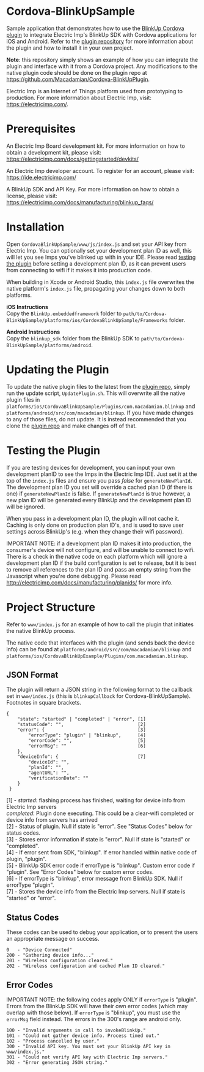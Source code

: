 Cordova-BlinkUpSample
===========
Sample application that demonstrates how to use the [BlinkUp Cordova plugin](https://github.com/Macadamian/Cordova-BlinkUpPlugin) to integrate Electric Imp's BlinkUp SDK with Cordova applications for iOS and Android. Refer to the [plugin repository](https://github.com/Macadamian/Cordova-BlinkUpPlugin) for more information about the plugin and how to install it in your own project.

**Note**: this repository simply shows an example of how you can integrate the plugin and interface with it from a Cordova project. Any modifications to the native plugin code should be done on the plugin repo at https://github.com/Macadamian/Cordova-BlinkUpPlugin.

Electric Imp is an Internet of Things platform used from prototyping to production. For more information about Electric Imp, visit: https://electricimp.com/. 

Prerequisites
===========
An Electric Imp Board development kit. For more information on how to obtain a development kit, please visit: https://electricimp.com/docs/gettingstarted/devkits/ 

An Electric Imp developer account. To register for an account, please visit: https://ide.electricimp.com/

A BlinkUp SDK and API Key. For more information on how to obtain a license, please visit: https://electricimp.com/docs/manufacturing/blinkup_faqs/

Installation
===========
Open `CordovaBlinkUpSample/www/js/index.js` and set your API key from Electric Imp. You can optionally set your development plan ID as well, this will let you see Imps you've blinked up with in your IDE. Please read [testing the plugin](#testing-the-plugin) before setting a development plan ID, as it can prevent users from connecting to wifi if it makes it into production code.

When building in Xcode or Android Studio, this `index.js` file overwrites the native platform's `index.js` file, propagating your changes down to both platforms.

**iOS Instructions**<br>
Copy the `BlinkUp.embeddedframework` folder to `path/to/Cordova-BlinkUpSample/platforms/ios/CordovaBlinkUpSample/Frameworks` folder.

**Android Instructions**<br>
Copy the `blinkup_sdk` folder from the BlinkUp SDK to `path/to/Cordova-BlinkUpSample/platforms/android`. 

Updating the Plugin
===========
To update the native plugin files to the latest from the [plugin repo](https://github.com/Macadamian/Cordova-BlinkUpPlugin), simply run the update script, `UpdatePlugin.sh`. This will overwrite all the native plugin files in `platforms/ios/CordovaBlinkUpSample/Plugins/com.macadamian.blinkup` and `platforms/android/src/com/macadmian/blinkup`. If you have made changes to any of those files, do not update. It is instead recommended that you clone the [plugin repo](https://github.com/Macadamian/Cordova-BlinkUpPlugin) and make changes off of that.

Testing the Plugin
===========
If you are testing devices for development, you can input your own development planID to see the Imps in the Electric Imp IDE. Just set it at the top of the `index.js` files and ensure you pass *false* for `generateNewPlanId`. The development plan ID you set will override a cached plan ID (if there is one) if `generateNewPlanId` is false. If `generateNewPlanId` is true however, a new plan ID will be generated every BlinkUp and the development plan ID will be ignored.

When you pass in a development plan ID, the plugin will not cache it. Caching is only done on production plan ID's, and is used to save user settings across BlinkUp's (e.g. when they change their wifi password).

IMPORTANT NOTE: if a development plan ID makes it into production, the consumer's device will not configure, and will be unable to connect to wifi. There is a check in the native code on each platform which will ignore a development plan ID if the build configuration is set to release, but it is best to remove all references to the plan ID and pass an empty string from the Javascript when you're done debugging. Please read http://electricimp.com/docs/manufacturing/planids/ for more info.


Project Structure
===========
Refer to `www/index.js` for an example of how to call the plugin that initiates the native BlinkUp process. 

The native code that interfaces with the plugin (and sends back the device info) can be found at `platforms/android/src/com/macadamian/blinkup` and `platforms/ios/CordovaBlinkUpExample/Plugins/com.macadamian.blinkup`.

JSON Format
-----------
The plugin will return a JSON string in the following format to the callback set in `www/index.js` (this is `blinkupCallback` for Cordova-BlinkUpSample). Footnotes in square brackets.
```
{
    "state": "started" | "completed" | "error", [1]
    "statusCode": "",                           [2]
    "error": {                                  [3]
        "errorType": "plugin" | "blinkup",      [4]
        "errorCode": "",                        [5]
        "errorMsg": ""                          [6]
    },
    "deviceInfo": {                             [7]
        "deviceId": "",
        "planId": "",
        "agentURL": "",
        "verificationDate": ""
    }
 }
```
[1] - *started*: flashing process has finished, waiting for device info from Electric Imp servers<br>
*completed*: Plugin done executing. This could be a clear-wifi completed or device info from servers has arrived<br>
[2] - Status of plugin. Null if state is "error". See "Status Codes" below for status codes.<br>
[3] - Stores error information if state is "error". Null if state is "started" or "completed".<br>
[4] - If error sent from SDK, "blinkup". If error handled within native code of plugin, "plugin".<br>
[5] - BlinkUp SDK error code if errorType is "blinkup". Custom error code if "plugin". See "Error Codes" below for custom error codes.<br>
[6] - If errorType is "blinkup", error message from BlinkUp SDK. Null if errorType "plugin".<br>
[7] - Stores the device info from the Electric Imp servers. Null if state is "started" or "error".

Status Codes
-----------
These codes can be used to debug your application, or to present the users an appropriate message on success.
```
0   - "Device Connected"
200 - "Gathering device info..."
201 - "Wireless configuration cleared."
202 - "Wireless configuration and cached Plan ID cleared."
```

Error Codes
----------
IMPORTANT NOTE: the following codes apply ONLY if `errorType` is "plugin". Errors from the BlinkUp SDK will have their own error codes (which may overlap with those below). If `errorType` is "blinkup", you must use the `errorMsg` field instead. The errors in the 300's range are android only.
```
100 - "Invalid arguments in call to invokeBlinkUp."
101 - "Could not gather device info. Process timed out."
102 - "Process cancelled by user."
300 - "Invalid API key. You must set your BlinkUp API key in www/index.js." 
301 - "Could not verify API key with Electric Imp servers."
302 - "Error generating JSON string."
```


